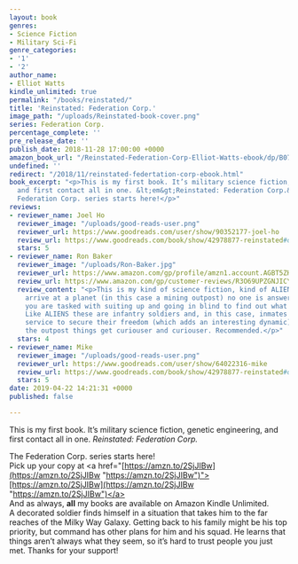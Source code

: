 ```yaml
---
layout: book
genres:
- Science Fiction
- Military Sci-Fi
genre_categories:
- '1'
- '2'
author_name:
- Elliot Watts
kindle_unlimited: true
permalink: "/books/reinstated/"
title: 'Reinstated: Federation Corp.'
image_path: "/uploads/Reinstated-book-cover.png"
series: Federation Corp.
percentage_complete: ''
pre_release_date: ''
publish_date: 2018-11-28 17:00:00 +0000
amazon_book_url: "/Reinstated-Federation-Corp-Elliot-Watts-ebook/dp/B07KYCT54Z/"
undefined: ''
redirect: "/2018/11/reinstated-federtation-corp-ebook.html"
book_excerpt: "<p>This is my first book. It’s military science fiction, genetic engineering,
  and first contact all in one. &lt;em&gt;Reinstated: Federation Corp.&lt;/em&gt;&amp;nbsp;The
  Federation Corp. series starts here!</p>"
reviews:
- reviewer_name: Joel Ho
  reviewer_image: "/uploads/good-reads-user.png"
  reviewer_url: https://www.goodreads.com/user/show/90352177-joel-ho
  review_url: https://www.goodreads.com/book/show/42978877-reinstated#other_reviews
  stars: 5
- reviewer_name: Ron Baker
  reviewer_image: "/uploads/Ron-Baker.jpg"
  reviewer_url: https://www.amazon.com/gp/profile/amzn1.account.AGBT5ZHURXFUYIZD2YBXT7DRZ7IQ
  review_url: https://www.amazon.com/gp/customer-reviews/R3O69UPZGNJICY
  review_content: "<p>This is my kind of science fiction, kind of ALIENS -esque. You
    arrive at a planet (in this case a mining outpost) no one is answering your hails,
    you are tasked with suiting up and going in blind to find out what has happened.
    Like ALIENS these are infantry soldiers and, in this case, inmates pressed into
    service to secure their freedom (which adds an interesting dynamic). As they explore
    the outpost things get curiouser and curiouser. Recommended.</p>"
  stars: 4
- reviewer_name: Mike
  reviewer_image: "/uploads/good-reads-user.png"
  reviewer_url: https://www.goodreads.com/user/show/64022316-mike
  review_url: https://www.goodreads.com/book/show/42978877-reinstated#other_reviews
  stars: 5
date: 2019-04-22 14:21:31 +0000
published: false

---
```

This is my first book. It’s military science fiction, genetic engineering, and first contact all in one. <em>Reinstated: Federation Corp.</em>

  
The Federation Corp. series starts here!  
Pick up your copy at <a href="[https://amzn.to/2SjJIBw](https://amzn.to/2SjJIBw "https://amzn.to/2SjJIBw")">[https://amzn.to/2SjJIBw](https://amzn.to/2SjJIBw "https://amzn.to/2SjJIBw")</a>  
And as always, <strong>all</strong> my books are available on Amazon Kindle Unlimited.  
A decorated soldier finds himself in a situation that takes him to the far reaches of the Milky Way Galaxy. Getting back to his family might be his top priority, but command has other plans for him and his squad. He learns that things aren’t always what they seem, so it’s hard to trust people you just met. Thanks for your support!